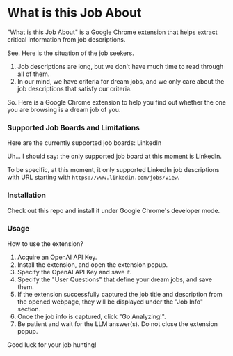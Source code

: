 # What is this Job About

"What is this Job About" is a Google Chrome extension that helps extract critical information from job descriptions. 

See. Here is the situation of the job seekers. 
1. Job descriptions are long, but we don't have much time to read through all of them. 
2. In our mind, we have criteria for dream jobs, and we only care about the job descriptions that satisfy our criteria. 

So. Here is a Google Chrome extension to help you find out whether the one you are browsing is a dream job of you. 

### Supported Job Boards and Limitations  

Here are the currently supported job boards: 
LinkedIn 

Uh... I should say: the only supported job board at this moment is LinkedIn. 

To be specific, at this moment, it only supported LinkedIn job descriptions with URL starting with `https://www.linkedin.com/jobs/view`.  

### Installation 

Check out this repo and install it under Google Chrome's developer mode. 

### Usage 

How to use the extension?
1. Acquire an OpenAI API Key.
2. Install the extension, and open the extension popup.  
3. Specify the OpenAI API Key and save it. 
4. Specify the "User Questions" that define your dream jobs, and save them. 
5. If the extension successfully captured the job title and description from the opened webpage, they will be displayed under the "Job Info" section. 
6. Once the job info is captured, click "Go Analyzing!". 
7. Be patient and wait for the LLM answer(s). Do not close the extension popup. 

Good luck for your job hunting! 